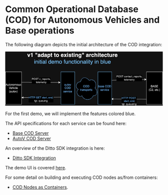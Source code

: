 # Common Operational Database (COD) for Autonomous Vehicles and Base operations

The following diagram depicts the initial architecture of the COD integration:

![UxV COD Overview](img/uxv-base-cod-v1-demo.png)

For the first demo, we will implement the features colored blue.

The API specifications for each service can be found here:

-   [Base COD Server](base-cod.md)
-   [AutoV COD Server](autov-server.md)

An overview of the Ditto SDK integration is here:

-   [Ditto SDK Integration](ditto-sdk.md)

The demo UI is covered [here](../ui/README.md).

For some detail on building and executing COD nodes as/from containers:

-   [COD Nodes as Containers](../container/README.md).
